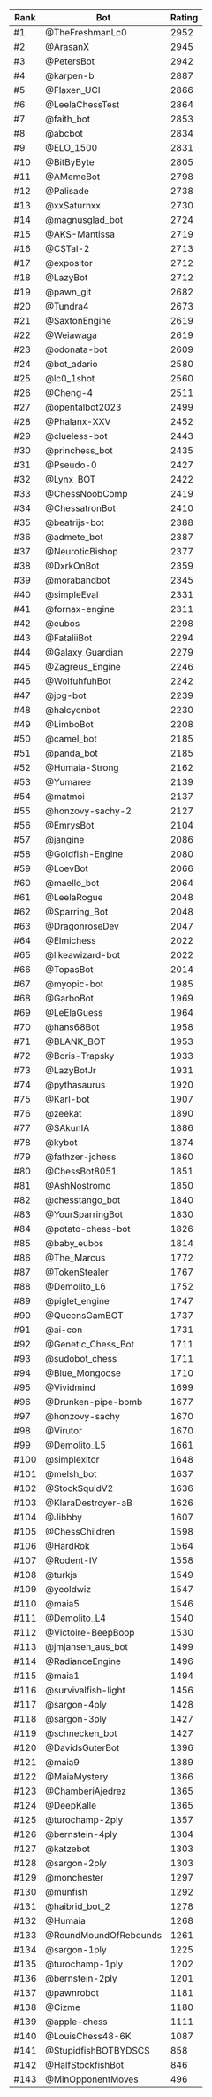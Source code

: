 Rank|Bot|Rating
---|---|---
#1|@TheFreshmanLc0|2952
#2|@ArasanX|2945
#3|@PetersBot|2942
#4|@karpen-b|2887
#5|@Flaxen_UCI|2866
#6|@LeelaChessTest|2864
#7|@faith_bot|2853
#8|@abcbot|2834
#9|@ELO_1500|2831
#10|@BitByByte|2805
#11|@AMemeBot|2798
#12|@Palisade|2738
#13|@xxSaturnxx|2730
#14|@magnusglad_bot|2724
#15|@AKS-Mantissa|2719
#16|@CSTal-2|2713
#17|@expositor|2712
#18|@LazyBot|2712
#19|@pawn_git|2682
#20|@Tundra4|2673
#21|@SaxtonEngine|2619
#22|@Weiawaga|2619
#23|@odonata-bot|2609
#24|@bot_adario|2580
#25|@lc0_1shot|2560
#26|@Cheng-4|2511
#27|@opentalbot2023|2499
#28|@Phalanx-XXV|2452
#29|@clueless-bot|2443
#30|@princhess_bot|2435
#31|@Pseudo-0|2427
#32|@Lynx_BOT|2422
#33|@ChessNoobComp|2419
#34|@ChessatronBot|2410
#35|@beatrijs-bot|2388
#36|@admete_bot|2387
#37|@NeuroticBishop|2377
#38|@DxrkOnBot|2359
#39|@morabandbot|2345
#40|@simpleEval|2331
#41|@fornax-engine|2311
#42|@eubos|2298
#43|@FataliiBot|2294
#44|@Galaxy_Guardian|2279
#45|@Zagreus_Engine|2246
#46|@WolfuhfuhBot|2242
#47|@jpg-bot|2239
#48|@halcyonbot|2230
#49|@LimboBot|2208
#50|@camel_bot|2185
#51|@panda_bot|2185
#52|@Humaia-Strong|2162
#53|@Yumaree|2139
#54|@matmoi|2137
#55|@honzovy-sachy-2|2127
#56|@EmrysBot|2104
#57|@jangine|2086
#58|@Goldfish-Engine|2080
#59|@LoevBot|2066
#60|@maello_bot|2064
#61|@LeelaRogue|2048
#62|@Sparring_Bot|2048
#63|@DragonroseDev|2047
#64|@Elmichess|2022
#65|@likeawizard-bot|2022
#66|@TopasBot|2014
#67|@myopic-bot|1985
#68|@GarboBot|1969
#69|@LeElaGuess|1964
#70|@hans68Bot|1958
#71|@BLANK_BOT|1953
#72|@Boris-Trapsky|1933
#73|@LazyBotJr|1931
#74|@pythasaurus|1920
#75|@Karl-bot|1907
#76|@zeekat|1890
#77|@SAkunIA|1886
#78|@kybot|1874
#79|@fathzer-jchess|1860
#80|@ChessBot8051|1851
#81|@AshNostromo|1850
#82|@chesstango_bot|1840
#83|@YourSparringBot|1830
#84|@potato-chess-bot|1826
#85|@baby_eubos|1814
#86|@The_Marcus|1772
#87|@TokenStealer|1767
#88|@Demolito_L6|1752
#89|@piglet_engine|1747
#90|@QueensGamBOT|1737
#91|@ai-con|1731
#92|@Genetic_Chess_Bot|1711
#93|@sudobot_chess|1711
#94|@Blue_Mongoose|1710
#95|@Vividmind|1699
#96|@Drunken-pipe-bomb|1677
#97|@honzovy-sachy|1670
#98|@Virutor|1670
#99|@Demolito_L5|1661
#100|@simplexitor|1648
#101|@melsh_bot|1637
#102|@StockSquidV2|1636
#103|@KlaraDestroyer-aB|1626
#104|@Jibbby|1607
#105|@ChessChildren|1598
#106|@HardRok|1564
#107|@Rodent-IV|1558
#108|@turkjs|1549
#109|@yeoldwiz|1547
#110|@maia5|1546
#111|@Demolito_L4|1540
#112|@Victoire-BeepBoop|1530
#113|@jmjansen_aus_bot|1499
#114|@RadianceEngine|1496
#115|@maia1|1494
#116|@survivalfish-light|1456
#117|@sargon-4ply|1428
#118|@sargon-3ply|1427
#119|@schnecken_bot|1427
#120|@DavidsGuterBot|1396
#121|@maia9|1389
#122|@MaiaMystery|1366
#123|@ChamberiAjedrez|1365
#124|@DeepKalle|1365
#125|@turochamp-2ply|1357
#126|@bernstein-4ply|1304
#127|@katzebot|1303
#128|@sargon-2ply|1303
#129|@monchester|1297
#130|@munfish|1292
#131|@haibrid_bot_2|1278
#132|@Humaia|1268
#133|@RoundMoundOfRebounds|1261
#134|@sargon-1ply|1225
#135|@turochamp-1ply|1202
#136|@bernstein-2ply|1201
#137|@pawnrobot|1181
#138|@Cizme|1180
#139|@apple-chess|1111
#140|@LouisChess48-6K|1087
#141|@StupidfishBOTBYDSCS|858
#142|@HalfStockfishBot|846
#143|@MinOpponentMoves|496
